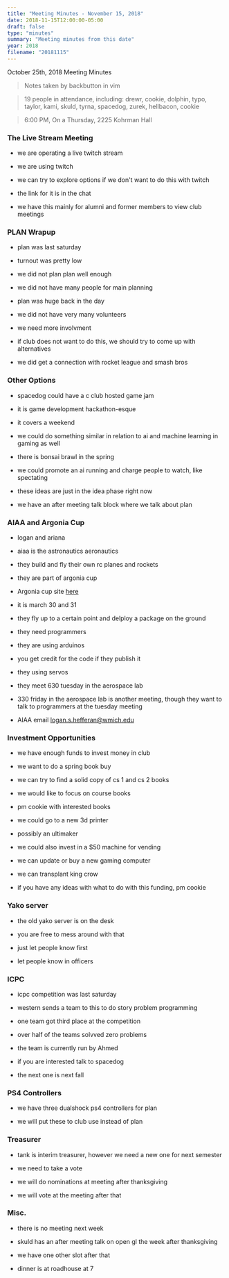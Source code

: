 ```yaml
---
title: "Meeting Minutes - November 15, 2018"
date: 2018-11-15T12:00:00-05:00
draft: false
type: "minutes"
summary: "Meeting minutes from this date"
year: 2018
filename: "20181115"
---
```


October 25th, 2018 Meeting Minutes
> Notes taken by backbutton in vim

> 19 people in attendance, including: drewr, cookie, dolphin, typo, taylor, kami, skuld, tyrna, spacedog, zurek, hellbacon, cookie





> 6:00 PM, On a Thursday, 2225 Kohrman Hall

### The Live Stream Meeting

* we are operating a live twitch stream

* we are using twitch

* we can try to explore options if we don't want to do this with twitch

* the link for it is in the chat

* we have this mainly for alumni and former members to view club meetings

### PLAN Wrapup

* plan was last saturday

* turnout was pretty low

* we did not plan plan well enough 

* we did not have many people for main planning

*  plan was huge back in the day

* we did not have very many volunteers

* we need more involvment

* if club does not want to do this, we should try to come up with alternatives

* we did get a connection with rocket league and smash bros

### Other Options

* spacedog could have a c club hosted game jam

* it is game development hackathon-esque

* it covers a weekend

* we could do something similar in relation to ai and machine learning in gaming as well

* there is bonsai brawl in the spring

* we could promote an ai running and charge people to watch, like spectating

* these ideas are just in the idea phase right now

*  we have an after meeting talk block where we talk about plan

### AIAA and Argonia Cup

* logan and ariana

* aiaa is the astronautics aeronautics

* they build and fly their own rc planes and rockets

* they are part of argonia cup

* Argonia cup site [here](http://www.argoniacup.com/)

* it is march 30 and 31

* they fly up to a certain point and delploy a package on the ground

* they need programmers

* they are using arduinos 

* you get credit for the code if they publish it

* they using servos

* they meet 630 tuesday in the aerospace lab

* 330 friday in the aerospace lab is another meeting, though they want to talk to programmers at the tuesday meeting

* AIAA email <logan.s.hefferan@wmich.edu>

### Investment Opportunities

* we have enough funds to invest money in club

* we want to do a spring book buy

* we can try to find a solid copy of cs 1 and cs 2 books

* we would like to focus on course books

* pm cookie with interested books

* we could go to a new 3d printer

* possibly an ultimaker

* we could also invest in a $50 machine for vending

* we can update or buy a new gaming computer

* we can transplant king crow

* if you have any ideas with what to do with this funding, pm cookie

### Yako server

* the old yako server is on the desk

* you are free to mess around with that

* just let people know first

* let people know in officers

### ICPC

* icpc competition was last saturday

* western sends a team to this to do story problem programming

* one team got third place at the competition

* over half of the teams solvved zero problems

* the team is currently run by Ahmed

* if you are interested talk to spacedog

* the next one is next fall

### PS4 Controllers

* we have three dualshock ps4 controllers for plan

* we will put these to club use instead of plan

### Treasurer

* tank is interim treasurer, however we need a new one for next semester

* we need to take a vote

* we will do nominations at meeting after thanksgiving

* we will vote at the meeting after that

### Misc.

* there is no meeting next week

* skuld has an after meeting talk on open gl the week after thanksgiving

* we have one other slot after that

* dinner is at roadhouse at 7
